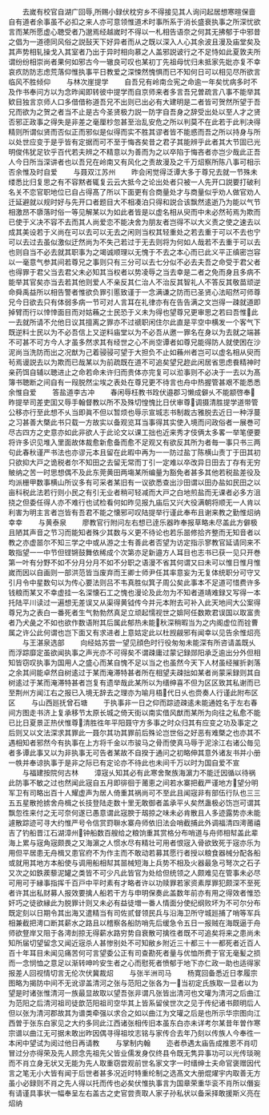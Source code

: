 <!-- { "loadSidebar": true } -->
　　去嵗有校官自湖广回辱所赐小録伏枕穷乡不得接见其人询问起居想寒暄保啬自有道者余事虽不必扣之来人亦可意领惟道术时事所系于消长盛衰执事之所深忧欲言而某所愿虚心聴受者乃邈焉经越嵗时不得以一札相告语奈之何其无拂郁于中邪昔之倡为一道德同风俗之説鼔天下好异者而从之既以深入人心其余波且漫及庙堂矣及其声势相轧操戈入其室者乃出于异时相向慕之人盖邪説诐行之不足恃如此夏敦夫所谓纷纷相崇尚者果何如邪古今一辙良可叹也某初丁先祖母忧归未抵家先妣亦复不幸哀疚防防志虑荒落仰惟执事平日教爱之深悚然愧惧而已不知何日可以相见尽所欲言临风不胜倾仰
　　与林次崖提学
　　自吾兄有岭南佥宪之命逾一年矣忧病多时不及作书奉问方以为念昨闻即转彼中提学而自京师来者多言吾兄曽疏言八事不能举其欵目独言京师人口多借借称道吾兄不出则已出必有大建明是二者皆可贺然所望于吾兄而欲为之贺之者当不止是古今圣贤极力説一防字自吾身之辞受出处以至人才之贤否邪正政事之得失是非差之毫厘杪忽甚至治乱安危之所以判莫不在此若于此判决得精则所谓似贤而否似正而邪似是似得而实不胜其谬者皆不能惑而吾之所以持身与所以处世应变于是乎皆有定据而可不至于悔吝矣昔之君子其能辨乎此者其大节固已光明俊伟犹足钦乎百代若夫辨之不精意以为善而为之以卒陷于悔吝者亦岂少哉此正吾人今日所当深讲者也以吾兄在岭南又有风化之责故漫及之千万炤察所陈八事可相示否余惟及时自爱
　　与聂双江苏州
　　昨会闲觉得泛谭大多于尊兄去就一节殊未缕悉比归复思之有不容黙者辄复云云大抵今之论出处者只被一人先开口説要打破利名关不恋官职地位已自占得髙了所以下面更有合商量处才与商量似乎劝人做官劝人迁延避就以规时好与先开口者题目大不相凑泊只得和説合该飘然逺逝乃为能以气节相激昂不隳落时俗一等见解某以为如此者皆是以虚名相从臾而中未必然茍焉为欺而已使于义决不容不去而其人尚爱恋不能决舍为朋友者岂得不以大义责之使之速去以成其美设若于义尚在可以去可以无去之闲则当权其轻重处之若去重于可以不去也宁可以去过去虽似激似迂然尚为不失己若过于无去则将为何如人哉若不去重于可以去也则自当不必去就其职事为之竭诚顺理以无愧于不去之本心而已此义平正缜密岂容以一毫意气参其间若尊兄之事则只有三分可以去七分似不必去夫吾之命受于君父者也得罪于君父当去君父未必知其当权者以势凌辱之当去幸是二者之免而身且多病不能举其官矣亦当去若其他则爱人不亲反其仁治人不治反其智礼人不答反其敬苗顽逆命舜禹益所以相告警者惟欲负罪引慝致谨于一念满谦之防而已圣贤心法昭然可师尊兄今日欲去只有体弱多病一节可对人言耳在礼律亦有在告告满之文岂得一疎就道即掉臂而行以悻悻面目而对姑蘓之士民恐于义未为得也望尊兄更审思之若曰吾惟此一去就所请不允他日议其擅离之罪亦不过禠职闲住尔此直是平空中横发一个客气下既逆料士民以为不必吾信上又逆料庙堂以为不必吾从邀一罪名在身以为去就之端甚不可甚不可方今人才虽多然求其有经世之心不尚空谭者如尊兄能得防人就使困在沙泥尚当洗防而出之况猷为己着骎骎可望于大担负不止如蘓州者岂可以虚名相从臾而茍焉谩説去以为欺而已哉某以为前疏既在道不可追矣望兄趂此闲居省思虑飬精神时亲药饵自辅以聴进止之命若命未许归而贵体亦完复可以涖事则不必决于一去以为髙簿书聴断之间自有一叚脱然尘埃之表处在尊兄更不待言也舟中热握管甚艰不能悉悉余惟自爱
　　答盐道李古冲
　　春闲辱枉教书跧伏邉郡习懒成僻乆不能颛啓奉昨提举司差吏囬又辱手翰督教以所不及殊切惶愧比日伏审尊调摄清胜提学道带管公移亦行至此想不乆当即眞不但以暂烦也辱示宣城志书制裁古雅脱去近日一种浮蔓之习甚善大槩此书只载一方故实以备观览耳当事得其实使入境而问政俗者一展巻可尽古四方之史意亦如此非欲人于此论文以课工拙也近来秀才伎俩太多畧一举笔便要将许多识见堆入里面故体裁愈新愈备而愈不足观又有欲反其所为者毎一事只书三两句此春秋谨严书法也亦谬元本且留在此暇中再为一一防过盐丁陈横山责丁于田其初只欲抑大戸之诡税者尔不知田之去留无常而丁引一定难以卒改异日田去丁存有无穷貱纳之苦一时思想偶不及此东莞黄田两塲某所编量为豁免者甚多其他若税盐差役及均派栅甲数事横山所议多有可采者某旧有一议欲悉查出沙田谓以田办盐如民田之以亩科税此法若行则小民之有引无业者稍可轻减而大戸之白地煎盐而无课者必多方沮挠之但委任得人亦不难行也试检看何如昨见报九庙后又兴大役满朝将顺无一人肯以利害为明主言者岂皆有吾君不能之懐邪可叹陆提举行谨此奉布且谢来教之勤惟炤纳幸幸
　　与黄泰泉
　　廖教官行附问左右想已逹乐器昨奉报草略未尽盖此方僻极且陋其声音之节习而能知者殊少其数与义更不待论也若乐噐修拾齐整而无知音者以教之亦虚噐尔不知三学之中或从游之士有善此者否望为访定指示寥教官延请同来不敢指望一一中节但铿锵鼓舞依稀成个次第亦足新邉方人耳目也志书已获一见只开巻第一叶有分野不如不分月分月不如不分职之语漫不省其何谓又曰未可以惟日惟月惟嵗而因以自画则一部洪范皆当废弃而王卿士师尹任其率意妄为无复体统职分可守又引月令中星数句以为传心要法则吕不韦真胜似箕子周公矣此事本不足道可惜费许多钱粮而某又不幸虚挂一名深懐石工之愧也漫论及此勿为不知者道靖难録又写得一本托陆平川读过一遍想无差误又从渠得黄钺传今并元本附去可补入此天地间大公案得尊兄为之表白一番死者生气勃勃然真足立顽起懦视世之媕阿任数欺君误国以取富贵者乃犬彘之不如也欲作数语附其后属此郁热未能秋深稍暇当为之内阁虚位而铨曹属之许公此何谓也岂下面又有求进者上意姑定此以杜觊觎邪有闻幸以见告余惟炤亮
　　与王湛泉选部
　　向经姑苏尝一望见顔色时行役匆匆未能深有所咨请盖既乆而浮踪靡定虽欲闻执事之声光亦不可得矣不谓疎庸过蒙记録郧阳承乏逾出分外但相知皆窃叹执事为国用人之盛心而某自愧不足以当之也虽然今天下人材虽经摧折剥落之余其间能卓然自树逺过于某而淹滞特甚者所在相望夫疎拙如某者尚蒙采録则其自树逺过于某而淹滞特甚者岂复有遗举哉此某所以为缙绅喜不但为区区致其私谢而已至荆州方闻江右之报已入境无辞去之理亦为喻月梧代日乆也赍奏人行谨此附布区区
　　与山西廵抚曾石塘
　　于执事非一日之仰而踪迹疎逺未能通姓名于左右春间方图走书济上复承移节太原长城之倚天街以南实借风猷而某所为向往之私愈不能已比日夏景正热伏惟尊清胜徃年平阳聂守方多事之时众归其有应变之功及事定之后则又以文法深求其罪此一聂尔其功其罪前后殊论岂世俗之好恶有难槩之也亦其不遇相知者邪然今有执事在上方将千金以市骏马之骨而使真马辱于泥涂江右诸公毎见者多谭此事又以为非执事无可告者某故不自揆于通问之初略伸其意外诸友书并小册一帙并奉谅执事于是非之际已有定论亦不待此也未间千万以时为国自爱不宣
　　与福建按院何古林
　　漳宼乆知其必有此寒舍聚族海濵力不能迁因循以待祸此防事不敏之过也然闻此宼自五月即徘徊于莆恵之间若水寨把截严谨地方望分明军卫有司略出百十人耀虚声为居人倚重其祸尚可不至此且闻宼非有部伍行队也三三五五星散抢掳舍舟楫之长技登陆走数十里无敢御者盖承平乆矣然蛊极必饬岂可谓其飘忽徃来付之无可奈何遂已愚意谓此宼腴于刼掠之味未必肯散且人多迹露势亦未能遽散踪迹可寻大约惟严号令信赏罸聨水寨舟师依旧法会哨截捕此外调福清四澚莆禧吉了钓船晋江石湖漳州钟船数百艘给之粮饷重其赏格分布哨道与舟师相幇盖此辈海上累与宼角宼颇畏之又海濵之人惯水尽有精壮可用者恨宼入骨欲致死于宼亦乐为用但平居患无舟楫又患官府不为作主而不敢动若募其愿行者授以粮食器械分配各船或就用其地方本船使与调用船相幇其噐械短海上兵势不相及火器最急弓弩次之石子又次之如鉄蒺藜泥罐之类皆不可少凡此皆官为处给但统领之人颇难见在管事未必尽可用可于縁事指挥千百戸中平时素有才略者许以功赎罪若家资素厚罪犯颇深不至死者许其出私财募人报效要擒人船若干方与申明保奏此盖数年前亦有用之得效者惟恐奸巧之徒欲縁此为脱罪计则又未必有益徒増一番人情面分使纪纲败坏为不可尔分布既定刻以日期令其出海又遣精当有司佐贰督领民兵与沿海卫所守城廵捕了哨等军兵相兼截把澚口断其薪水之路且以稽察各船防哨先后缓急令五日一报贼在海既逼于舟师欲豋岸又阻于各澚刦掠无得薪水路穷势自衰散可擒徃者既不可追矣将来之患尚未知所届切望留念又闻近宼杀人甚惨别处不可知敝乡附近三十都三十一都死者近百人百十年耳目未闻见痛苦何可言望委公正有司查勘死者量与优恤所费于官无毫髪之损而一念悯恤之意足以渐转呻吟安生者之心而慰死者愤郁于地下亦仁政一助也适得家报差人回视情切言无伦次伏冀裁炤
　　与张半洲司马
　　杨寛回备悉近日孝履宗图略为揭防中间不无讹谬盖清河之张与范阳之张各为一当初定氏族取一显者以为望是时诸张惟清河一族最显故取以望吾张非谓凡张皆出清河也文瓘为清河之后曲江为范阳之后清河祖司徒歆范阳祖司空华其上皆系留侯世次之见于传纪诸书颇明后人但以张为清河郡故其为谱类牵强以求合之如以曲江为文瓘之后是也所示华宗图向江西曽于张东白家见之大约多同此江西诸张相传旧本虽东白亦未详考尔某昔年曽作寒宗谱以曲江无可据未敢出昨因偶寻得祖坟志铭与家传合去年乃刻以传族人今奉徃一本闲中望试为阅过他日再请教
　　与掌制内翰
　　迩者恭遇太庙告成推恩不肖叨冒过分亦得荣及先人顾念先祖先父皆业儒发身仅终县令既无隽异事功可以光传琰琬而不肖立身无状又无能为先人取重窃尝观前世名家文字一时缙绅士夫命官褒赠因代言之笔无小大皆有闻于后世者甚多况近时特重纶制之选髙文大册焜燿宇内取善无方虽小必録则不肖之先人得以托而传也必矣伏惟执事言为国章荣重华衮不肖所以僭妄有请谨具事状一幅奉呈左右盖古之史官尝责取人家子孙私状以备采择敢援斯义亮在炤纳

